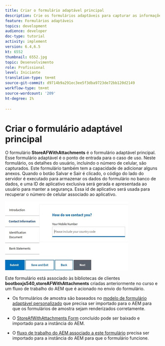 ```yaml
---
title: Criar o formulário adaptável principal
description: Crie os formulários adaptáveis para capturar as informações do candidato e o formulário adaptável para recuperar o formulário adaptável salvo
feature: Formulários adaptáveis
topics: development
audience: developer
doc-type: tutorial
activity: implement
version: 6.4,6.5
kt: 6552
thumbnail: 6552.jpg
topic: Desenvolvimento
role: Profissional
level: Iniciante
translation-type: tm+mt
source-git-commit: d9714b9a291ec3ee5f3dba9723de72bb120d2149
workflow-type: tm+mt
source-wordcount: '209'
ht-degree: 1%

---
```



# Criar o formulário adaptável principal

O formulário **StoreAFWithAttachments** é o formulário adaptável principal. Esse formulário adaptável é o ponto de entrada para o caso de uso. Neste formulário, os detalhes do usuário, incluindo o número de celular, são capturados. Este formulário também tem a capacidade de adicionar alguns anexos. Quando o botão Salvar e Sair é clicado, o código do lado do servidor é executado para armazenar os dados do formulário no banco de dados, e uma ID de aplicativo exclusiva será gerada e apresentada ao usuário para manter a segurança. Essa id de aplicativo será usada para recuperar o número de celular associado ao aplicativo.

![formulário de candidatura principal](assets/6552.JPG)

Este formulário está associado às bibliotecas de clientes **bootboxjs540,storeAFWithAttachments** criadas anteriormente no curso e um fluxo de trabalho do AEM que é acionado no envio do formulário.


* Os formulários de amostra são baseados no [modelo de formulário adaptável personalizado](assets/custom-template-with-page-component.zip) que precisa ser importado para o AEM para que os formulários de amostra sejam renderizados corretamente.

* O [StoreAfWithAttachments Form](assets/store-af-with-attachments-form.zip) concluído pode ser baixado e importado para a instância do AEM.

* O [fluxo de trabalho do AEM associado a este formulário](assets/workflow-model-store-af-with-attachments.zip) precisa ser importado para a instância do AEM para que o formulário funcione.



